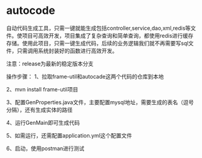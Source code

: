 # autocode
自动代码生成工具，只需一键就能生成包括controller,service,dao,xml,redis等文件。使项目可高效开发，项目集成了复杂查询和简单查询，都使用redis进行缓存存储。使用此项目，只需一键生成代码，后续的业务逻辑我们就不再需要写sql文件，只需调用系统封装好的函数进行高效开发。


注意：release为最新的稳定版本分支

操作步骤：
1、拉取frame-util和autocade这两个代码的仓库到本地

2、mvn install frame-util项目

3、配置GenProperties.java文件，主要配置mysql地址，需要生成的表名（逗号分隔），还有生成实体的路径

4、运行GenMain即可生成代码

5、如需运行，还需配置application.yml这个配置文件

6、启动，使用postman进行测试
